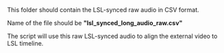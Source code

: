 This folder should contain the LSL-synced raw audio in CSV format.

Name of the file should be **"lsl_synced_long_audio_raw.csv"**

The script will use this raw LSL-synced audio to align the external video to LSL timeline.